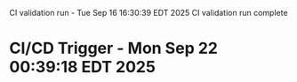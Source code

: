 CI validation run - Tue Sep 16 16:30:39 EDT 2025
CI validation run complete
# CI/CD Trigger - Mon Sep 22 00:39:18 EDT 2025
